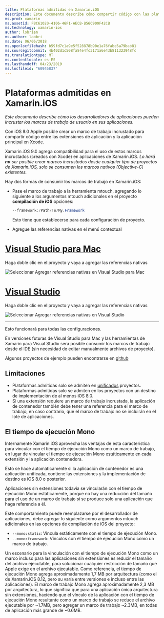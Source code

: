 ```yaml
---
title: Plataformas admitidas en Xamarin.iOS
description: Este documento describe cómo compartir código con las plataformas admitidas en una aplicación de Xamarin.iOS. Esto puede hacerse con la herramienta mtouch o las referencias nativas.
ms.prod: xamarin
ms.assetid: F8C61020-4106-46F1-AECB-B56C909F42CB
ms.technology: xamarin-ios
author: lobrien
ms.author: laobri
ms.date: 06/05/2018
ms.openlocfilehash: b59fd7c1a9e5f528878b90e1a76fabe5a79bab81
ms.sourcegitcommit: 4b402d1c508fa84e4fc3171a6e43b811323948fc
ms.translationtype: MT
ms.contentlocale: es-ES
ms.lasthandoff: 04/23/2019
ms.locfileid: "60946837"
---
```

# <a name="embedded-frameworks-in-xamarinios"></a>Plataformas admitidas en Xamarin.iOS

_Este documento describe cómo los desarrolladores de aplicaciones pueden incrustar los marcos de trabajo de usuario en sus aplicaciones._

Con iOS 8.0 Apple posible crear un marco de trabajo incrustado para compartir código entre las extensiones de aplicación y la aplicación principal en Xcode.

Xamarin.iOS 9.0 agrega compatibilidad para el uso de estos marcos incrustados (creados con Xcode) en aplicaciones de Xamarin.iOS. *Lo hará **no** ser posible crear marcos incrustados desde cualquier tipo de proyectos de Xamarin.iOS, solo se consumen los marcos nativos (Objective-C) existentes.*

Hay dos formas de consumir los marcos de trabajo en Xamarin.iOS:

- Pase el marco de trabajo a la herramienta mtouch, agregando lo siguiente a los argumentos mtouch adicionales en el proyecto **compilación de iOS** opciones:

  ```csharp
  --framework:/Path/To/My.Framework
  ```

  Esto tiene que establecerse para cada configuración de proyecto.

- Agregue las referencias nativas en el menú contextual

# <a name="visual-studio-for-mactabmacos"></a>[Visual Studio para Mac](#tab/macos)

Haga doble clic en el proyecto y vaya a agregar las referencias nativas

![](embedded-frameworks-images/xam-native-refs.png "Seleccionar Agregar referencias nativas en Visual Studio para Mac")

# <a name="visual-studiotabwindows"></a>[Visual Studio](#tab/windows)

Haga doble clic en el proyecto y vaya a agregar las referencias nativas

![](embedded-frameworks-images/vs-native-refs.png "Seleccionar Agregar referencias nativas en Visual Studio")

-----

  Esto funcionará para todas las configuraciones.

En versiones futuras de Visual Studio para Mac y las herramientas de Xamarin para Visual Studio será posible consumir los marcos de trabajo desde el IDE (sin necesidad de editar manualmente archivos de proyecto).

Algunos proyectos de ejemplo pueden encontrarse en [github](https://github.com/rolfbjarne/embedded-frameworks)

## <a name="limitations"></a>Limitaciones

- Plataformas admitidas solo se admiten en [unificados](~/cross-platform/macios/unified/index.md) proyectos.
- Plataformas admitidas solo se admiten en los proyectos con un destino de implementación de al menos iOS 8.0.
- Si una extensión requiere un marco de trabajo incrustada, la aplicación de contenedor también debe tener una referencia para el marco de trabajo, en caso contrario, que el marco de trabajo no se incluirán en el lote de aplicaciones.

## <a name="the-mono-runtime"></a>El tiempo de ejecución Mono

Internamente Xamarin.iOS aprovecha las ventajas de esta característica para vincular con el tiempo de ejecución Mono como un marco de trabajo, en lugar de vincular el tiempo de ejecución Mono estáticamente en cada extensión y la aplicación contenedora.

Esto se hace automáticamente si la aplicación de contenedor es una aplicación unificada, contiene las extensiones y la implementación de destino es iOS 8.0 o posterior.

Aplicaciones sin extensiones todavía se vincularán con el tiempo de ejecución Mono estáticamente, porque no hay una reducción del tamaño para el uso de un marco de trabajo si se produce solo una aplicación que haga referencia a él.

Este comportamiento puede reemplazarse por el desarrollador de aplicaciones, debe agregar lo siguiente como argumentos mtouch adicionales en las opciones de compilación de iOS del proyecto:

- `--mono:static`: Vincula estáticamente con el tiempo de ejecución Mono.
- `--mono:framework`: Vínculos con el tiempo de ejecución Mono como un marco de trabajo.

Un escenario para la vinculación con el tiempo de ejecución Mono como un marco incluso para las aplicaciones sin extensiones es reducir el tamaño del archivo ejecutable, para solucionar cualquier restricción de tamaño que Apple exige en el archivo ejecutable. Como referencia, el tiempo de ejecución Mono agrega aproximadamente 1,7 MB por arquitectura (como el de Xamarin.iOS 8.12, pero su varía entre versiones e incluso entre las aplicaciones). El marco de trabajo Mono agrega aproximadamente 2,3 MB por arquitectura, lo que significa que para una aplicación única arquitectura sin extensiones, haciendo que el vínculo de la aplicación con el tiempo de ejecución Mono resultante como un marco de trabajo se reduce el archivo ejecutable por ~1.7MB, pero agregar un marco de trabajo ~2.3MB, en todas de aplicación más grande de ~0.6MB.

